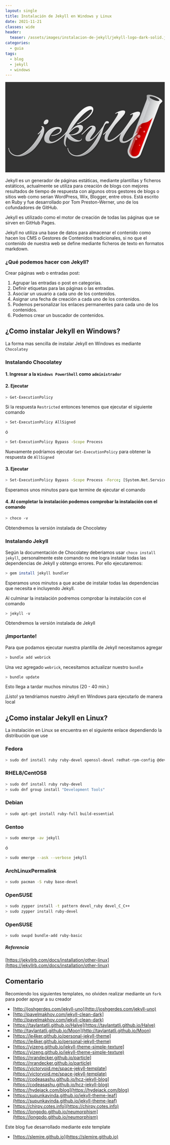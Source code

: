 ```yaml
---
layout: single
title: Instalación de Jekyll en Windows y Linux
date: 2021-11-21
classes: wide
header:
  teaser: /assets/images/instalacion-de-jekyll/jekyll-logo-dark-solid.jpg
categories:
  - guia
tags:
  - blog  
  - jekyll
  - windows
---
```

![](/assets/images/instalacion-de-jekyll/jekyll-logo-dark-solid.jpg)

Jekyll es un generador de páginas estáticas, mediante plantillas y ficheros estáticos, actualmente se utiliza para creación de blogs con mejores resultados de tiempo de respuesta con algunos otros gestores de blogs o sitios web como serian WordPress, Wix, Blogger, entre otros. Está escrito en Ruby y fue desarrollado por Tom Preston-Werner, uno de los cofundadores de GitHub.

Jekyll es utilizado como el motor de creación de todas las páginas que se sirven en GitHub Pages.

Jekyll no utiliza una base de datos para almacenar el contenido como hacen los CMS o Gestores de Contenidos tradicionales, si no que el contenido de nuestra web se define mediante ficheros de texto en formatos markdown.

### ¿Qué podemos hacer con Jekyll?

Crear páginas web o entradas post:
1. Agrupar las entradas o post en categorias.
2. Definir etiquetas para las páginas o las entradas.
3. Asociar un usuario a cada uno de los contenidos.
4. Asignar una fecha de creación a cada uno de los contenidos.
5. Podemos personalizar los enlaces permanentes para cada uno de los contenidos.
6. Podemos crear un buscador de contenidos.

## ¿Como instalar Jekyll en Windows?

La forma mas sencilla de instalar Jekyll en Windows es mediante `Chocolatey`

### Instalando Chocolatey
#### 1. Ingresar a la `Windows PowerShell` como `administrador`
#### 2. Ejecutar 
```bash
> Get-ExecutionPolicy
```
Si la respuesta `Restricted` entonces tenemos que ejecutar el siguiente comando

```bash
> Set-ExecutionPolicy AllSigned
```
ó
```bash
> Set-ExecutionPolicy Bypass -Scope Process
```
Nuevamente podríamos ejecutar `Get-ExecutionPolicy` para obtener la respuesta de `AllSigned`

#### 3. Ejecutar
```bash
> Set-ExecutionPolicy Bypass -Scope Process -Force; [System.Net.ServicePointManager]::SecurityProtocol = [System.Net.ServicePointManager]::SecurityProtocol -bor 3072; iex ((New-Object System.Net.WebClient).DownloadString('https://community.chocolatey.org/install.ps1'))
```

Esperamos unos minutos para que termine de ejecutar el comando

#### 4. Al completar la instalación podemos comprobar la instalación con el comando 
```bash
> choco -v
```
Obtendremos la versión instalada de Chocolatey

### Instalando Jekyll
Según la documentación de Chocolatey deberiamos usar `choco install jekyll`, personalmente este comando no me logra instalar todas las dependencias de Jekyll y obtengo errores. Por ello ejecutaremos:
```bash
> gem install jekyll bundler 
```
Esperamos unos minutos a que acabe de instalar todas las dependencias que necesita e incluyendo Jekyll.

Al culminar la instalación podremos comprobar la instalación con el comando 
```bash
> jekyll -v
```
Obtendremos la versión instalada de Jekyll

### ¡Importante!
Para que podamos ejecutar nuestra plantilla de Jekyll necesitamos agregar
```bash
> bundle add webrick
```
Una vez agregado `webrick`, necesitamos actualizar nuestro `bundle`
```bash
> bundle update
```
Esto llega a tardar muchos minutos (20 - 40 min.)

¡Listo! ya tendriamos nuestro Jekyll en Windows para ejecutarlo de manera local

## ¿Como instalar Jekyll en Linux?
La instalación en Linux se encuentra en el siguiente enlace dependiendo la distribución que use 

### Fedora
```bash
> sudo dnf install ruby ruby-devel openssl-devel redhat-rpm-config @development-tools
```
### RHEL8/CentOS8
```bash
> sudo dnf install ruby ruby-devel
> sudo dnf group install "Development Tools"
```
### Debian
```bash
> sudo apt-get install ruby-full build-essential
```
### Gentoo
```bash
> sudo emerge -av jekyll
```
ó
```bash
> sudo emerge --ask --verbose jekyll
```
### ArchLinuxPermalink
```bash
> sudo pacman -S ruby base-devel
```
### OpenSUSE
```bash
> sudo zypper install -t pattern devel_ruby devel_C_C++
> sudo zypper install ruby-devel
```
### OpenSUSE
```bash
> sudo swupd bundle-add ruby-basic
```

##### Referencia 
[https://jekyllrb.com/docs/installation/other-linux](https://jekyllrb.com/docs/installation/other-linux)

## Comentario

Recomiendo los siguientes templates, no olviden realizar mediante un `fork` para poder apoyar a su creador
* [http://joshgerdes.com/jekyll-uno](http://joshgerdes.com/jekyll-uno)
* [http://pavelmakhov.com/jekyll-clean-dark](http://pavelmakhov.com/jekyll-clean-dark)
* [https://taylantatli.github.io/Halve](https://taylantatli.github.io/Halve)
* [http://taylantatli.github.io/Moon](http://taylantatli.github.io/Moon)
* [https://le4ker.github.io/personal-jekyll-theme](https://le4ker.github.io/personal-jekyll-theme)
* [https://yizeng.github.io/jekyll-theme-simple-texture](https://yizeng.github.io/jekyll-theme-simple-texture)
* [https://nrandecker.github.io/particle](https://nrandecker.github.io/particle)
* [https://victorvoid.me/space-jekyll-template](https://victorvoid.me/space-jekyll-template)
* [https://codeasashu.github.io/hcz-jekyll-blog](https://codeasashu.github.io/hcz-jekyll-blog)
* [https://hydejack.com/blog](https://hydejack.com/blog)
* [https://supunkavinda.github.io/jekyll-theme-leaf](https://supunkavinda.github.io/jekyll-theme-leaf)
* [https://chirpy.cotes.info](https://chirpy.cotes.info)
* [https://longpdo.github.io/neumorphism](https://longpdo.github.io/neumorphism)

Este blog fue desarrollado mediante este template
* [https://slemire.github.io](https://slemire.github.io)